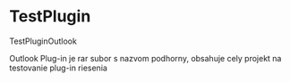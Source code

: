 # TestPlugin
TestPluginOutlook

Outlook Plug-in je rar subor s nazvom podhorny, obsahuje cely projekt na testovanie plug-in riesenia
